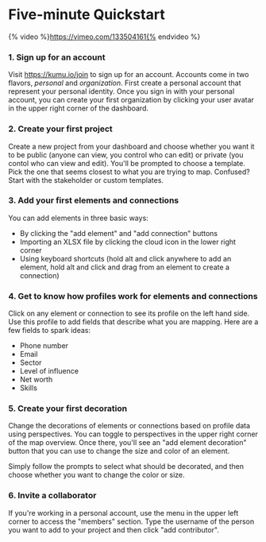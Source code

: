 # Five-minute Quickstart

{% video %}https://vimeo.com/133504161{% endvideo %}

### 1. Sign up for an account

Visit https://kumu.io/join to sign up for an account. Accounts come in two flavors, *personal* and *organization*. First create a personal account that represent your personal identity. Once you sign in with your personal account, you can create your first organization by clicking your user avatar in the upper right corner of the dashboard.

### 2. Create your first project

Create a new project from your dashboard and choose whether you want it to be public (anyone can view, you control who can edit) or private (you contol who can view and edit). You'll be prompted to choose a template. Pick the one that seems closest to what you are trying to map. Confused? Start with the stakeholder or custom templates.

### 3. Add your first elements and connections

You can add elements in three basic ways:

- By clicking the "add element" and "add connection" buttons
- Importing an XLSX file by clicking the cloud icon in the lower right corner
- Using keyboard shortcuts (hold alt and click anywhere to add an element, hold alt and click and drag from an element to create a connection)

### 4. Get to know how profiles work for elements and connections

Click on any element or connection to see its profile on the left hand side. Use this profile to add fields that describe what you are mapping. Here are a few fields to spark ideas:

- Phone number
- Email
- Sector
- Level of influence
- Net worth
- Skills

### 5. Create your first decoration

Change the decorations of elements or connections based on profile data using perspectives. You can toggle to perspectives in the upper right corner of the map overview. Once there, you'll see an "add element decoration" button that you can use to change the size and color of an element.

Simply follow the prompts to select what should be decorated, and then choose whether you want to change the color or size.

### 6. Invite a collaborator

If you're working in a personal account, use the menu in the upper left corner to access the "members" section. Type the username of the person you want to add to your project and then click "add contributor".
